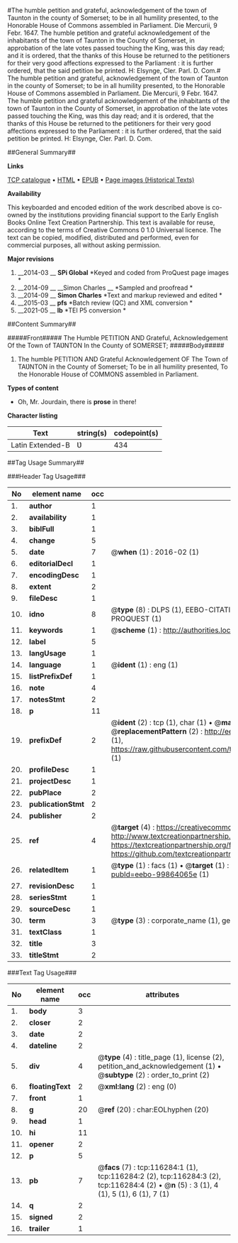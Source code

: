 #The humble petition and grateful, acknowledgement of the town of Taunton in the county of Somerset; to be in all humility presented, to the Honorable House of Commons assembled in Parliament. Die Mercurii, 9 Febr. 1647. The humble petition and grateful acknowledgement of the inhabitants of the town of Taunton in the County of Somerset, in approbation of the late votes passed touching the King, was this day read; and it is ordered, that the thanks of this House be returned to the petitioners for their very good affections expressed to the Parliament : it is further ordered, that the said petition be printed. H: Elsynge, Cler. Parl. D. Com.#
The humble petition and grateful, acknowledgement of the town of Taunton in the county of Somerset; to be in all humility presented, to the Honorable House of Commons assembled in Parliament. Die Mercurii, 9 Febr. 1647. The humble petition and grateful acknowledgement of the inhabitants of the town of Taunton in the County of Somerset, in approbation of the late votes passed touching the King, was this day read; and it is ordered, that the thanks of this House be returned to the petitioners for their very good affections expressed to the Parliament : it is further ordered, that the said petition be printed. H: Elsynge, Cler. Parl. D. Com.

##General Summary##

**Links**

[TCP catalogue](http://www.ota.ox.ac.uk/tcp/)  • 
[HTML](http://tei.it.ox.ac.uk/tcp/Texts-HTML/free/A86/A86748.html)  • 
[EPUB](http://tei.it.ox.ac.uk/tcp/Texts-EPUB/free/A86/A86748.epub) • 
[Page images (Historical Texts)](https://historicaltexts.jisc.ac.uk/eebo-99864065e)

**Availability**

This keyboarded and encoded edition of the work described above is co-owned by the
    institutions providing financial support to the Early English Books Online Text Creation
    Partnership. This text is available for reuse, according to the terms of  Creative Commons 0 1.0 Universal
    licence. The text can be copied, modified, distributed and performed, even for commercial
    purposes, all without asking permission.

**Major revisions**

1. __2014-03 __ __SPi Global__ *Keyed and coded from ProQuest page images *
1. __2014-09 __ __Simon Charles __ *Sampled and proofread *
1. __2014-09 __ __Simon Charles__ *Text and markup reviewed and edited *
1. __2015-03 __ __pfs__ *Batch review (QC) and XML conversion *
1. __2021-05 __ __lb__ *TEI P5 conversion *

##Content Summary##

#####Front#####
The Humble PETITION AND Grateful, Acknowledgement Of the Town of TAƲNTON In the County of SOMERSET; 
#####Body#####

1. The humble PETITION AND Grateful Acknowledgement OF The Town of TAƲNTON in the County of Somerset; To be in all humility presented, To the Honorable House of COMMONS assembled in Parliament.

**Types of content**

  * Oh, Mr. Jourdain, there is **prose** in there!

**Character listing**


|Text|string(s)|codepoint(s)|
|---|---|---|
|Latin Extended-B|Ʋ|434|

##Tag Usage Summary##

###Header Tag Usage###

|No|element name|occ|attributes|
|---|---|---|---|
|1.|__author__|1||
|2.|__availability__|1||
|3.|__biblFull__|1||
|4.|__change__|5||
|5.|__date__|7| @__when__ (1) : 2016-02 (1)|
|6.|__editorialDecl__|1||
|7.|__encodingDesc__|1||
|8.|__extent__|2||
|9.|__fileDesc__|1||
|10.|__idno__|8| @__type__ (8) : DLPS (1), EEBO-CITATION (1), VID (1), EEBO-PROQUEST (1), STC (3), PROQUEST (1)|
|11.|__keywords__|1| @__scheme__ (1) : http://authorities.loc.gov/ (1)|
|12.|__label__|5||
|13.|__langUsage__|1||
|14.|__language__|1| @__ident__ (1) : eng (1)|
|15.|__listPrefixDef__|1||
|16.|__note__|4||
|17.|__notesStmt__|2||
|18.|__p__|11||
|19.|__prefixDef__|2| @__ident__ (2) : tcp (1), char (1)  •  @__matchPattern__ (2) : ([0-9\-]+):([0-9IVX]+) (1), (.+) (1)  •  @__replacementPattern__ (2) : http://eebo.chadwyck.com/downloadtiff?vid=$1&page=$2 (1), https://raw.githubusercontent.com/textcreationpartnership/Texts/master/tcpchars.xml#$1 (1)|
|20.|__profileDesc__|1||
|21.|__projectDesc__|1||
|22.|__pubPlace__|2||
|23.|__publicationStmt__|2||
|24.|__publisher__|2||
|25.|__ref__|4| @__target__ (4) : https://creativecommons.org/publicdomain/zero/1.0/ (1), http://www.textcreationpartnership.org/docs/. (1), https://textcreationpartnership.org/faq/#faq05 (1), https://github.com/textcreationpartnership (1)|
|26.|__relatedItem__|1| @__type__ (1) : facs (1)  •  @__target__ (1) : https://data.historicaltexts.jisc.ac.uk/view?pubId=eebo-99864065e (1)|
|27.|__revisionDesc__|1||
|28.|__seriesStmt__|1||
|29.|__sourceDesc__|1||
|30.|__term__|3| @__type__ (3) : corporate_name (1), geographic_name (2)|
|31.|__textClass__|1||
|32.|__title__|3||
|33.|__titleStmt__|2||


###Text Tag Usage###

|No|element name|occ|attributes|
|---|---|---|---|
|1.|__body__|3||
|2.|__closer__|2||
|3.|__date__|2||
|4.|__dateline__|2||
|5.|__div__|4| @__type__ (4) : title_page (1), license (2), petition_and_acknowledgement (1)  •  @__subtype__ (2) : order_to_print (2)|
|6.|__floatingText__|2| @__xml:lang__ (2) : eng (0)|
|7.|__front__|1||
|8.|__g__|20| @__ref__ (20) : char:EOLhyphen (20)|
|9.|__head__|1||
|10.|__hi__|11||
|11.|__opener__|2||
|12.|__p__|5||
|13.|__pb__|7| @__facs__ (7) : tcp:116284:1 (1), tcp:116284:2 (2), tcp:116284:3 (2), tcp:116284:4 (2)  •  @__n__ (5) : 3 (1), 4 (1), 5 (1), 6 (1), 7 (1)|
|14.|__q__|2||
|15.|__signed__|2||
|16.|__trailer__|1||

